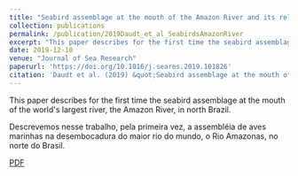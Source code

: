 ```yaml
---
title: "Seabird assemblage at the mouth of the Amazon River and its relationship with environmental characteristics"
collection: publications
permalink: /publication/2019Daudt_et_al_SeabirdsAmazonRiver
excerpt: "This paper describes for the first time the seabird assemblage at the mouth of the world's largest river, the Amazon River, in north Brazil"
date: 2019-12-10
venue: "Journal of Sea Research"
paperurl: 'https://doi.org/10.1016/j.seares.2019.101826'
citation: 'Daudt et al. (2019) &quot;Seabird assemblage at the mouth of the Amazon River and its relationship with environmental characteristics.&quot; <i>J. Sea Res.</i> 155: 101826.'
---
```

This paper describes for the first time the seabird assemblage at the mouth of the world's largest river, the Amazon River, in north Brazil.

Descrevemos nesse trabalho, pela primeira vez, a assembléia de aves marinhas na desembocadura do maior rio do mundo, o Rio Amazonas, no norte do Brasil.

[PDF](http://nwdaudt.github.io/files/2019_Daudt_et_al_JSeaRes_Seabirds_off_Amazon_River.pdf)
